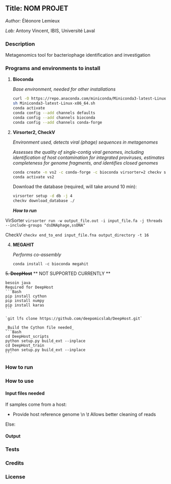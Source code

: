 ## Title: NOM PROJET
 _Author:_ Éléonore Lemieux

 _Lab:_ Antony Vincent, IBIS, Université Laval

### Description
Metagenomics tool for bacteriophage identification and investigation

### Programs and environments to install
1. **Bioconda**

    _Base environment, needed for other installations_

    ```Bash
    curl -O https://repo.anaconda.com/miniconda/Miniconda3-latest-Linux-x86_64.sh
    sh Miniconda3-latest-Linux-x86_64.sh
    conda activate
    conda config --add channels defaults
    conda config --add channels bioconda
    conda config --add channels conda-forge
    ```

2. **Virsorter2, CheckV**

    _Environment used, detects viral (phage) sequences in metagenomes_
    
    _Assesses the quality of single-contig viral genomes, including identification of host contamination for integrated proviruses, estimates completeness for genome fragments, and identifies closed genomes_

    ```Bash
    conda create -n vs2 -c conda-forge -c bioconda virsorter=2 checkv sra-tools megahit fastp
    conda activate vs2
    ```

    Download the database (required, will take around 10 min): 
    
    ```Bash
    virsorter setup -d db -j 4
    checkv download_database ./
    ```

    ***How to run***

VirSorter
    `virsorter run -w output_file.out -i input_file.fa -j threads --include-groups "dsDNAphage,ssDNA"`

CheckV
    `checkv end_to_end input_file.fna output_directory -t 16`

4. **MEGAHIT**

    _Performs co-assembly_ 
    
    `conda install -c bioconda megahit`


~~5. **DeepHost**~~
** NOT SUPPORTED CURRENTLY **
    
    besoin java
    Required for DeepHost
    ```Bash
    pip install cython
    pip install numpy
    pip install karas
    ```

    `git lfs clone https://github.com/deepomicslab/DeepHost.git`
    
    _Build the Cython file needed_
    ```Bash
    cd DeepHost_scripts
    python setup.py build_ext --inplace
    cd DeepHost_train
    python setup.py build_ext --inplace
    ```

### How to run



### How to use
#### Input files needed

If samples come from a host:
- Provide host reference genome \n \t Allows better cleaning of reads

Else:

#### Output


### Tests


### Credits


### License


